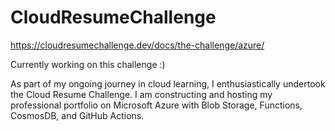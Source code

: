 # CloudResumeChallenge

https://cloudresumechallenge.dev/docs/the-challenge/azure/

Currently working on this challenge :)

As part of my ongoing journey in cloud learning, I enthusiastically undertook the Cloud Resume Challenge. I am constructing and hosting my professional portfolio on Microsoft Azure with Blob Storage, Functions, CosmosDB, and GitHub Actions.
